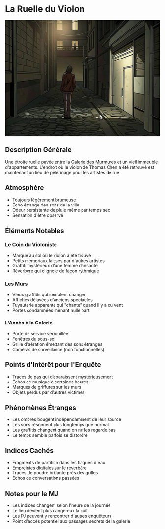 # La Ruelle du Violon

![La Ruelle du Violon](images/ruelle_du_violon.jpg)

## Description Générale
Une étroite ruelle pavée entre la [Galerie des Murmures](galerie_des_murmures.md) et un vieil immeuble d'appartements. L'endroit où le violon de Thomas Chen a été retrouvé est maintenant un lieu de pèlerinage pour les artistes de rue.

## Atmosphère
- Toujours légèrement brumeuse
- Écho étrange des sons de la ville
- Odeur persistante de pluie même par temps sec
- Sensation d'être observé

## Éléments Notables

### Le Coin du Violoniste
- Marque au sol où le violon a été trouvé
- Petits mémoriaux laissés par d'autres artistes
- Graffiti mystérieux d'une femme dansante
- Réverbère qui clignote de façon rythmique

### Les Murs
- Vieux graffitis qui semblent changer
- Affiches délavées d'anciens spectacles
- Tuyauterie apparente qui "chante" quand il y a du vent
- Portes condamnées menant nulle part

### L'Accès à la Galerie
- Porte de service verrouillée
- Fenêtres du sous-sol
- Grille d'aération émettant des sons étranges
- Caméras de surveillance (non fonctionnelles)

## Points d'Intérêt pour l'Enquête
- Traces de pas qui disparaissent mystérieusement
- Échos de musique à certaines heures
- Marques de griffures sur les murs
- Objets perdus par d'autres victimes

## Phénomènes Étranges
- Les ombres bougent indépendamment de leur source
- Les sons résonnent plus longtemps que normal
- Les graffitis changent quand on ne les regarde pas
- Le temps semble parfois se distordre

## Indices Cachés
- Fragments de partition dans les flaques d'eau
- Empreintes digitales sur le réverbère
- Traces de poudre brillante près des grilles
- Échos de conversations passées

## Notes pour le MJ
- Les indices changent selon l'heure de la journée
- Le lieu devient plus dangereux la nuit
- Les PJ peuvent y rencontrer d'autres enquêteurs
- Point d'accès potentiel aux passages secrets de la galerie
